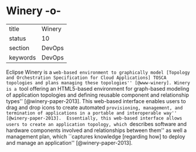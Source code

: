 # Winery -o-


|          |            |
| -------- | ---------- |
| title    | Winery     | 
| status   | 10         |
| section  | DevOps     |
| keywords | DevOps     |



Eclipse Winery is a ``web-based environment to graphically model
[Topology and Orchestration Specification for Cloud Applications]
TOSCA topologies and plans managing these
topologies'' [@www-winery]. Winery is a ``tool offering an
HTML5-based environment for graph-based modeling of application
topologies and defining reusable component and relationship
types'' [@winery-paper-2013]. This web-based interface enables
users to drag and drop icons to create automated ``provisioning,
management, and termination of applications in a portable and
interoperable way'' [@winery-paper-2013].  Essentially, this
web-based interface allows users to create an application topology,
which ``describes software and hardware components involved and
relationships between them'' as well a management plan, which
``captures knowledge [regarding how] to deploy and manage an
application'' [@winery-paper-2013].


     

